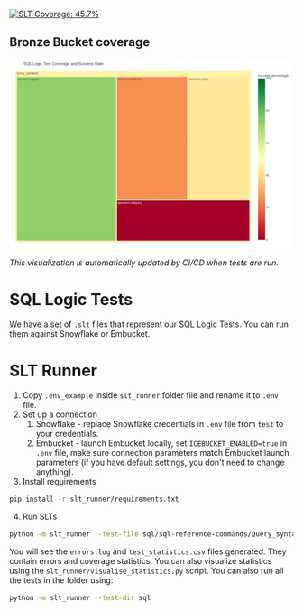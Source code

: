 <!-- SLT_BADGE_START -->
[![SLT Coverage: 45.7%](https://img.shields.io/badge/SLT_Coverage-45.7%25-B87333?style=for-the-badge&logo=database&logoColor=white)](test/README.md)
<!-- SLT_BADGE_END -->

<!-- SLT_COVERAGE_START -->
## Bronze Bucket coverage

![Test Statistics Visualization](assets/test_coverage_visualization.png)

*This visualization is automatically updated by CI/CD when tests are run.*
<!-- SLT_COVERAGE_END -->

# SQL Logic Tests
We have a set of `.slt` files that represent our SQL Logic Tests. You can run them against Snowflake or Embucket.

# SLT Runner
1. Copy `.env_example` inside `slt_runner` folder file and rename it to `.env` file.
2. Set up a connection
   1. Snowflake - replace Snowflake credentials in `.env` file from `test` to your credentials.
   2. Embucket - launch Embucket locally, set `ICEBUCKET_ENABLED=true` in `.env` file, make sure connection parameters match Embucket launch parameters (if you have default settings, you don't need to change anything).
3. Install requirements
``` bash
pip install -r slt_runner/requirements.txt
```
4. Run SLTs
``` bash
python -m slt_runner --test-file sql/sql-reference-commands/Query_syntax/select.slt
```
You will see the `errors.log` and `test_statistics.csv` files generated. They contain errors and coverage statistics.
You can also visualize statistics using the `slt_runner/visualise_statistics.py` script.
You can also run all the tests in the folder using:
``` bash
python -m slt_runner --test-dir sql
```
